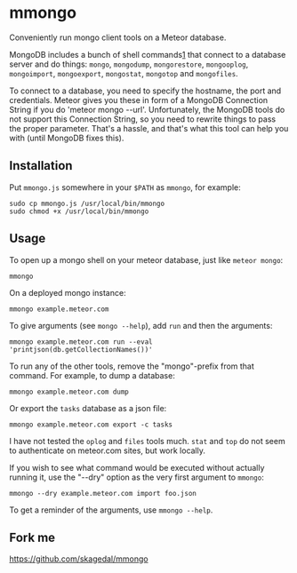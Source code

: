 # mmongo
Conveniently run mongo client tools on a Meteor database.

MongoDB includes a bunch of shell commands[1] that connect to a database
server and do things: `mongo`, `mongodump`, `mongorestore`, `mongooplog`,
`mongoimport`, `mongoexport`, `mongostat`, `mongotop` and `mongofiles`.

To connect to a database, you need to specify the hostname, the port
and credentials.  Meteor gives you these in form of a MongoDB 
Connection String if you do 'meteor mongo --url'.  Unfortunately,
the MongoDB tools do not support this Connection String, so you need
to rewrite things to pass the proper parameter.  That's a hassle, 
and that's what this tool can help you with (until MongoDB fixes this).

## Installation

Put `mmongo.js` somewhere in your `$PATH` as `mmongo`, for example:

    sudo cp mmongo.js /usr/local/bin/mmongo
    sudo chmod +x /usr/local/bin/mmongo

## Usage

To open up a mongo shell on your meteor database, just like `meteor
mongo`:

    mmongo

On a deployed mongo instance:

    mmongo example.meteor.com

To give arguments (see `mongo --help`), add `run` and then the arguments:

    mmongo example.meteor.com run --eval 'printjson(db.getCollectionNames())'

To run any of the other tools, remove the "mongo"-prefix from that
command.  For example, to dump a database:

    mmongo example.meteor.com dump

Or export the `tasks` database as a json file:

    mmongo example.meteor.com export -c tasks

I have not tested the `oplog` and `files` tools much.  `stat` and
`top` do not seem to authenticate on meteor.com sites, but work locally. 

If you wish to see what command would be executed without actually
running it, use the "--dry" option as the very first argument to
`mmongo`:

    mmongo --dry example.meteor.com import foo.json

To get a reminder of the arguments, use `mmongo --help`.

## Fork me

https://github.com/skagedal/mmongo


  [1]: http://docs.mongodb.org/manual/reference/program/